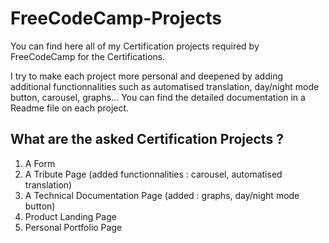 ﻿# FreeCodeCamp-Projects

You can find here all of my Certification projects required by FreeCodeCamp for the Certifications. 

I try to make each project more personal and deepened by adding additional functionnalities such as automatised translation, day/night mode button, carousel, graphs... 
You can find the detailed documentation in a Readme file on each project. 

## What are the asked Certification Projects ?

1. A Form
2. A Tribute Page (added functionnalities : carousel, automatised translation)
3. A Technical Documentation Page (added : graphs, day/night mode button)
4. Product Landing Page
5. Personal Portfolio Page
